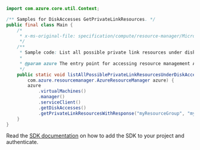 ```java
import com.azure.core.util.Context;

/** Samples for DiskAccesses GetPrivateLinkResources. */
public final class Main {
    /*
     * x-ms-original-file: specification/compute/resource-manager/Microsoft.Compute/stable/2021-04-01/examples/GetDiskAccessPrivateLinkResources.json
     */
    /**
     * Sample code: List all possible private link resources under disk access resource.
     *
     * @param azure The entry point for accessing resource management APIs in Azure.
     */
    public static void listAllPossiblePrivateLinkResourcesUnderDiskAccessResource(
        com.azure.resourcemanager.AzureResourceManager azure) {
        azure
            .virtualMachines()
            .manager()
            .serviceClient()
            .getDiskAccesses()
            .getPrivateLinkResourcesWithResponse("myResourceGroup", "myDiskAccess", Context.NONE);
    }
}
```

Read the [SDK documentation](https://github.com/Azure/azure-sdk-for-java/blob/azure-resourcemanager_2.10.0/sdk/resourcemanager/azure-resourcemanager/README.md) on how to add the SDK to your project and authenticate.

